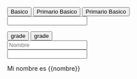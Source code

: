 
<!--  
 ******************************* DATA BINDING *********************************
¿Qué es Data Binding?
	Comunicación entre tú código TypeScript y el HTML (DOM).

------------------------------------------ Tipos de Data Binding en Angular --------------------------------------------------------------

# String Interpolation {{}} TypeScript => HTML: 
		Tener información (Variable, Array, por ejemplo) y presentarla a los usuarios en modo de HTML.
# Property Binding [] TypeScript => HTML: 
		Información del lado de HTML que puede ser por ejemplo, información que el usuario ingrese o que nosotros pongamos un valor por defecto. Viajando la información de HTML a TypeScript.
# Event Binding [] HTML => TypeScript: 
		Escuchar eventos desde HTML y pasarlo a TypeScript.

# Two Way Data Binding [()] TypeScript <=> HTML: 
		Comunicación de dos Vías. De lo que el cliente ve a TypeScript como de TypeScript hacia lo que el cliente ve.

------------------------------------------------------------------------------------------------------------------------------------------	
					************************* En String Interpolation ************************* 
es importante respetar la sintaxis para que HTML pueda entender TypeScript. La sintaxis es {{nombre}}. Las dos llaves son importantes.

------------------------------------------------------------------------------------------------------------------------------------------
					************************* Property Bindings *************************
					 
	Para acceder al las propiedades del compoente desde la vista
	hay que utilizar [] con algun atributo y luego acceder a una variable o funcion del componente

	?					************************* ESTILOS ************************* 
 -->
<html>
	<div>
		<!--  [atributo]='variable.valor'-->
	  <button mat-raised-button [disabled]="formulario.valido">Basico</button>
	  <button mat-raised-button color='primary' >Primario Basico</button>
	  <button [style.color]="condicion ? 'red' : 'green'"] >Primario Basico</button>
	</div>

</html>

<!-- 
------------------------------------------------------------------------------------------------------------------------------------------
						************************* Event Bindings ************************* 
	
	Permite enviar datos desde la vista al componente

	Se debe poner (evento) para indicar que es un event y luego un metodo
	que reciba como argumento $event ,para obtener el elemento que se hizo click

	https://developer.mozilla.org/es/docs/Web/Events

-->
<html>
	<form>
		<input [(ngModel)]="name">
	</form>
	<div>
	  <button mat-icon-button (click)='onBlur($event)'>
	      <mat-icon>grade</mat-icon>    
	  </button>
	  <button mat-icon-button color='primary'>
	      <mat-icon>grade</mat-icon>    
	  </button>
	</div>

  <mat-form-field>
    <input matInput type="text" 
    		placeholder="Nombre"
    		[value]='usuario.nombre'
    		(keyup)="onKeyUp($event)">
  </mat-form-field>
</div>

</html>

<script>

  name: 'Ricard'

  onClick($event){
    console.log('evento de click', $event)
  }

  onKeyUp($event){
    console.log('evento de teclado', $event)
  }

  onBlur($event: FocusEvent){
    console.log('evento blur', event)
  }
</script>
<!--  
------------------------------------------------------------------------------------------------------------------------------------------
						************************* Two way data Bindings ************************* 

	Cargar el modulo form de angular para que funcione el two-way
	en el module.ts :
	import {FormsModule} from '@angular/forms';
	-> imports : FormsModule

	Es un modelo capaz de escuchar cambios en ambas direcciones, tanto en el modelo
	como en la vista [(ngModel)]
 -->
<html>
	<div>
		<input type="text" [(ngModel)]="nombre">
		<p>Mi nombre es {{nombre}}</p>
	</div>

</html>

<script>
	let nombre:string = 'D'
</script>